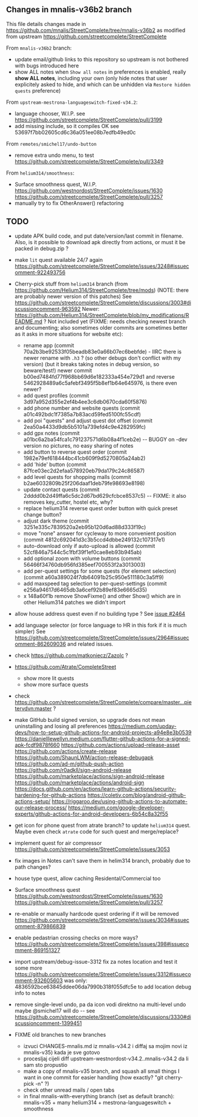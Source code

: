 ## Changes in mnalis-v36b2 branch

This file details changes made in https://github.com/mnalis/StreetComplete/tree/mnalis-v36b2
as modified from upstream https://github.com/streetcomplete/StreetComplete

From `mnalis-v36b2` branch:
* update email/github links to this repository
  so upstream is not bothered with bugs introduced here
* show ALL notes
  when `Show all notes` in preferences is enabled, really **show ALL notes**,
  including your own (only hide notes that user explicitely asked to hide,
  and which can be unhidden via `Restore hidden quests` preference)

From `upstream-mestrona-languageswitch-fixed-v34.2`:
* language chooser, W.I.P.
  see https://github.com/streetcomplete/StreetComplete/pull/3199
* add missing include, so it compiles OK
  see 53697f7bb02605cd6c36a051ee08b7edfb49ed0c

From `remotes/smichel17/undo-button`
* remove extra undo menu, to test
  https://github.com/streetcomplete/StreetComplete/pull/3349

From `helium314/smoothness`:
* Surface smoothness quest, W.I.P.
  https://github.com/westnordost/StreetComplete/issues/1630
  https://github.com/streetcomplete/StreetComplete/pull/3257
* manually try to fix OtherAnswer() refactoring

## TODO
* update APK build code, and put date/version/last commit in filename.
  Also, is it possible to download apk directly from actions, or must it be packed in debug.zip ?
* make `lit` quest available 24/7 again
  https://github.com/streetcomplete/StreetComplete/issues/3248#issuecomment-922493756
* Cherry-pick stuff from `helium314` branch (from https://github.com/Helium314/StreetComplete/tree/mods) (NOTE: there are probably newer version of this patches)
  See https://github.com/streetcomplete/StreetComplete/discussions/3003#discussioncomment-963592
  Newer: https://github.com/Helium314/StreetComplete/blob/my_modifications/README.md ?
  Not included yet (FIXME: needs checking newest branch and documenting; also sometimes older commits are sometimes better as it asks in more situations for website etc):
    * rename app (commit 70a2b3be92533f05beadb83e0a66b07ec6bebfde) - IIRC there is newer rename with `.h3` ?
      (so other debugs don't conflict with my version)
      (but it breaks taking notes in debug version, so beware/test!)
      newer commit b00ed7484fd77f968bb69d6e182333a454e729d1 and reverse 5462928489a6c5afebf3495f5b8ef1b64e645976, is there even newer?
    * add quest profiles (commit 3d97a952d355e2ef4b4ee3c6db0670cda60f5876)
    * add phone number and website quests (commit a01c492bdc1f7385a7b83acd59fed5100fc55cdf)
    * add poi "quests" and adjust quest dot offset (commit 2ea50a4433d9db5b5101a739efd4c9e4282959fc)
    * add gpx notes (commit a01bc6a2ba54fca1c791237571d6b08a4f1ceb2e) -- BUGGY on -dev version no pictures, no easy sharing of notes
    * add button to reverse quest order (commit 1982e79ef618444bc41cb609f9d5270805a24ab2)
    * add 'hide' button  (commit 87fce03ec2d2efaa578920eb79da179c24c86587)
    * add level quests for shopping malls  (commit b2ae6032809b25f206daaf1deb79fe98693e8198)
    * update contact quests  (commit 2dddd0b2d49ffa6c5dc2d67bd629cfcbce8537c5) -- FIXME: it also removes key_cutter, hostel etc, why?
    * replace helium314 reverse quest order button with quick preset change button?
    * adjust dark theme (commit 3251e335c7839520a2eb95b120d6ad88d333f19c)
    * move "none" answer for cycleway to more convenient position (commit 4812c692041d3c3b5ccd4dbbe249132c107317e1)
    * auto-download only if auto-upload is allowed (commit 52cf846a7544c5c1fbf39f1ef0cae8eb93b945ab)
    * add optional zoom with volume buttons (commit 56466f34760db956fd385eef700553f2a3013003)
    * add per-quest settings for some quests (for element selection) (commit a60a389024f7db64091b25c950e511180c3a5ff9)
    * add maxspeed tag selection to per-quest-settings (commit e256a94617d6465db3a6cef92b89ef83e6665d35)
    * x 148a60f1b remove ShowFixme() and other Show() which are in other Helium314 patches we didn't import
* allow house address quest even if no building type ?
  See [issue #2464](https://github.com/streetcomplete/StreetComplete/issues/2464)
* add language selector (or force language to HR in this fork if it is much simpler)
  See https://github.com/streetcomplete/StreetComplete/issues/2964#issuecomment-862609036 and related issues.
* check https://github.com/matkoniecz/Zazolc ?
* https://github.com/Atrate/CompleteStreet
    * show more lit quests
    * show more surface quests
* check https://github.com/streetcomplete/StreetComplete/compare/master...pietervdvn:master ?
* make GitHub build signed version, so upgrade does not mean uninstalling and losing all preferences
  https://medium.com/upday-devs/how-to-setup-github-actions-for-android-projects-a94e8e3b0539
  https://danielllewellyn.medium.com/flutter-github-actions-for-a-signed-apk-fcdf9878f660
  https://github.com/actions/upload-release-asset
  https://github.com/actions/create-release
  https://github.com/ShaunLWM/action-release-debugapk
  https://github.com/ad-m/github-push-action
  https://github.com/r0adkll/sign-android-release
  https://github.com/marketplace/actions/sign-android-release
  https://github.com/marketplace/actions/android-sign
  https://docs.github.com/en/actions/learn-github-actions/security-hardening-for-github-actions
  https://coletiv.com/blog/android-github-actions-setup/
  https://riggaroo.dev/using-github-actions-to-automate-our-release-process/
  https://medium.com/google-developer-experts/github-actions-for-android-developers-6b54c8a32f55
* get icon for phone quest from atrate branch?
  to update `helium314` quest.
  Maybe even check `atrate` code for such quest and merge/replace?
* implement quest for air compressor
  https://github.com/streetcomplete/StreetComplete/issues/3053
* fix images in Notes
  can't save them in helim314 branch, probably due to path changes?
* house type quest, allow caching Residental/Commercial too
* Surface smoothness quest
  https://github.com/westnordost/StreetComplete/issues/1630
  https://github.com/streetcomplete/StreetComplete/pull/3257
* re-enable or manually hardcode quest ordering if it will be removed
  https://github.com/streetcomplete/StreetComplete/issues/3034#issuecomment-879866839
* enable pedastrian crossing checks on more ways?
  https://github.com/streetcomplete/StreetComplete/issues/398#issuecomment-869151327
* import upstream/debug-issue-3312 fix za notes location
  and test it some more https://github.com/streetcomplete/StreetComplete/issues/3312#issuecomment-932605603
  was only: 4836592bce63845ddee06da7990b318f055dfc5e to add location debug info to notes
* remove single-level undo, pa da icon vodi direktno na multi-level undo
  maybe @smichel17 will do -- see https://github.com/streetcomplete/StreetComplete/discussions/3330#discussioncomment-1399451

* FIXME old branches to new branches
    * izvuci CHANGES-mnalis.md iz mnalis-v34.2 i diffaj sa mojim novi iz mnalis-v35) kada je sve gotovo
    * procesljaj cijeli diff upstream-westnordost-v34.2..mnalis-v34.2 da li sam sto propustio
    * make a copy of mnalis-v35 branch, and squash all small things I want in one commit for easier handling
      (how exactly? "git cherry-pick -n" ?)
    * check other unread mails / open tabs
    * in final mnalis-with-everything branch (set as default branch): mnalis-v35 + many helium314 + mestrona-languageswitch + smoothness
